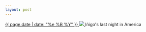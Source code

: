 ```yaml
---
layout: post
---
```


<p>
  <a href="/24">
    <time>{{ page.date | date: "%e %B %Y" }}</time>
    <img src="{{ site.assets_url }}/24.jpg">
  </a>
  Iñigo's last night in America
</p>
